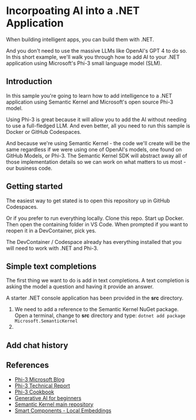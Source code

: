# Incorpoating AI into a .NET Application

When building intelligent apps, you can build them with .NET.

And you don't need to use the massive LLMs like OpenAI's GPT 4 to do so. In this short example, we'll walk you through how to add AI to your .NET application using Microsoft's Phi-3 small language model (SLM).

## Introduction

In this sample you're going to learn how to add intelligence to a .NET application using Semantic Kernel and Microsoft's open source Phi-3 model.

Using Phi-3 is great because it will allow you to add the AI without needing to use a full-fledged LLM. And even better, all you need to run this sample is Docker or GitHub Codespaces.

And because we're using Semantic Kernel - the code we'll create will be the same regardless if we were using one of OpenAI's models, one found on GitHub Models, or Phi-3. The Semantic Kernel SDK will abstract away all of those implementation details so we can work on what matters to us most - our business code.

## Getting started

The easiest way to get stated is to open this repository up in GitHub Codespaces.

Or if you prefer to run everything locally. Clone this repo. Start up Docker. Then open the containing folder in VS Code. When prompted if you want to reopen it in a DevContainer, pick yes.

The DevContainer / Codespace already has everything installed that you will need to work with .NET and Phi-3.

## Simple text completions

The first thing we want to do is add in text completions. A text completion is asking the model a question and having it provide an answer.

A starter .NET console application has been provided in the **src** directory.

1. We need to add a reference to the Semantic Kernel NuGet package. Open a terminal, change to **src** directory and type: `dotnet add package Microsoft.SemanticKernel`
1. 

## Add chat history

## References

- [Phi-3 Microsoft Blog](https://aka.ms/phi3blog-april)
- [Phi-3 Technical Report](https://aka.ms/phi3-tech-report)
- [Phi-3 Cookbook](https://aka.ms/Phi-3CookBook)
- [Generative AI for beginners](https://github.com/microsoft/generative-ai-for-beginners)
- [Semantic Kernel main repository](https://github.com/microsoft/semantic-kernel)
- [Smart Components - Local Embeddings](https://github.com/dotnet-smartcomponents/smartcomponents/blob/main/docs/local-embeddings.md)